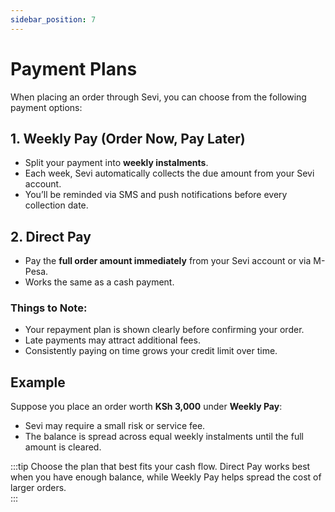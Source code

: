 ```yaml
---
sidebar_position: 7
---
```


# Payment Plans

When placing an order through Sevi, you can choose from the following payment options:


## 1. Weekly Pay (Order Now, Pay Later)
- Split your payment into **weekly instalments**.  
- Each week, Sevi automatically collects the due amount from your Sevi account.  
- You’ll be reminded via SMS and push notifications before every collection date.  

## 2. Direct Pay
- Pay the **full order amount immediately** from your Sevi account or via M-Pesa.  
- Works the same as a cash payment.    


### Things to Note:
- Your repayment plan is shown clearly before confirming your order.  
- Late payments may attract additional fees.  
- Consistently paying on time grows your credit limit over time.  


## Example
Suppose you place an order worth **KSh 3,000** under **Weekly Pay**:  
- Sevi may require a small risk or service fee.  
- The balance is spread across equal weekly instalments until the full amount is cleared.  


:::tip
Choose the plan that best fits your cash flow. Direct Pay works best when you have enough balance, while Weekly Pay helps spread the cost of larger orders.  
:::
